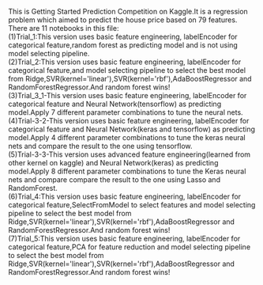 This is Getting Started Prediction Competition on Kaggle.It is a regression problem which aimed to predict the house price based on 79 features.   
There are 11 notebooks in this file:  
(1)Trial_1:This version uses basic feature engineering,  labelEncoder for categorical feature,random forest as predicting model  and is not using  model selecting pipeline.  
(2)Trial_2:This version uses basic feature engineering,  labelEncoder for categorical feature,and model selecting pipeline to select the best model from Ridge,SVR(kernel='linear'),SVR(kernel='rbf'),AdaBoostRegressor and RandomForestRegressor.And random forest wins!  
(3)Trial_3_1-This version uses basic feature engineering, labelEncoder for categorical feature and Neural Network(tensorflow) as predicting model.Apply 7 different parameter combinations to tune the neural nets.  
(4)Trial-3-2-This version uses basic feature engineering, labelEncoder for categorical feature and Neural Network(keras and tensorflow) as predicting model.Apply 4 different parameter combinations to tune the keras neural nets and compare the result to the one using tensorflow.  
(5)Trial-3-3-This version uses advanced feature engineering(learned from other kernel on kaggle) and Neural Network(keras) as predicting model.Apply 8 different parameter combinations to tune the Keras neural nets and compare compare the result to the one using Lasso and RandomForest.  
(6)Trial_4:This version uses basic feature engineering,  labelEncoder for categorical feature,SelectFromModel to select features and model selecting pipeline to select the best model from Ridge,SVR(kernel='linear'),SVR(kernel='rbf'),AdaBoostRegressor and RandomForestRegressor.And random forest wins!  
(7)Trial_5:This version uses basic feature engineering,  labelEncoder for categorical feature,PCA for feature reduction  and model selecting pipeline to select the best model from Ridge,SVR(kernel='linear'),SVR(kernel='rbf'),AdaBoostRegressor and RandomForestRegressor.And random forest wins!  
 
